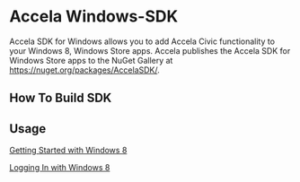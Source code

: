 Accela Windows-SDK
===========
Accela SDK for Windows allows you to add Accela Civic functionality to your Windows 8, Windows Store apps.
Accela publishes the Accela SDK for Windows Store apps to the NuGet Gallery at https://nuget.org/packages/AccelaSDK/.

## How To Build SDK



## Usage

<a href="https://developer.accela.com/docs/accela_civic_cloud_platform_development_guide/accp_windows_8_sdk/deploying_the_windows_8_sdk.htm">Getting Started with Windows 8</a>

<a href="https://developer.accela.com/docs/accela_civic_cloud_platform_development_guide/accp_logging_in_with_the_windows_8_sdk/logging_in_with_windows_8.htm">Logging In with Windows 8</a>
